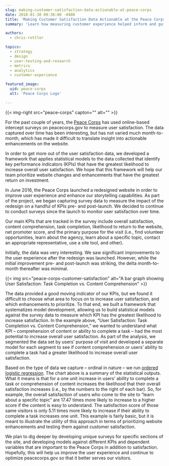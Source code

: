 ```yaml
---
slug: making-customer-satisfaction-data-actionable-at-peace-corps
date: 2018-01-30 09:30:00 -0400
title: 'Making Customer Satisfaction Data Actionable at the Peace Corps'
summary: 'Learn how measuring customer experience helped inform and guide website development at Peace Corps.'

authors:
  - chris-rottler

topics:
  - strategy
  - design
  - user-testing-and-research
  - metrics
  - analytics
  - customer-experience

featured_image:
  uid: peace-corps
  alt: 'Peace Corps Logo'

---
```


{{< img-right src="peace-corps" capton="" alt="" >}}

For the past couple of years, the [Peace Corps](https://www.peacecorps.gov/) has used online-based intercept surveys on peacecorps.gov to measure user satisfaction. The data captured over time has been interesting, but has not varied much month-to-month, which has made it difficult to translate insight into actionable enhancements on the website.

In order to get more out of the user satisfaction data, we developed a framework that applies statistical models to the data collected that identify key performance indicators (KPIs) that have the greatest likelihood to increase overall user satisfaction. We hope that this framework will help our team prioritize website changes and enhancements that have the greatest return on investment.

In June 2016, the Peace Corps launched a redesigned website in order to improve user experience and enhance our storytelling capabilities. As part of the project, we began capturing survey data to measure the impact of the redesign on a handful of KPIs pre- and post-launch. We decided to continue to conduct surveys since the launch to monitor user satisfaction over time.

Our main KPIs that are tracked in the survey include overall satisfaction, content comprehension, task completion, likelihood to return to the website, net promoter score, and the primary purpose for the visit (i.e., find volunteer opportunities, learn about the agency, learn about a specific topic, contact an appropriate representative, use a site tool, and other).

Initially, the data was very interesting. We saw significant improvements to the user experience after the redesign was launched. However, while the initial improvement pre- and post-launch was striking, the delta month-to-month thereafter was minimal.

{{< img src="peace-corps-customer-satisfaction" alt="A bar graph showing User Satisfaction: Task Completion vs. Content Comprehension" >}}

The data provided a good moving indicator of our KPIs, but we found it difficult to choose what area to focus on to increase user satisfaction, and which enhancements to prioritize. To that end, we built a framework that systematizes model development, allowing us to build statistical models against the survey data to measure which KPI has the greatest likelihood to increase satisfaction. In the example above, “User Satisfaction: Task Completion vs. Content Comprehension,” we wanted to understand what KPI – comprehension of content or ability to complete a task – had the most potential to increase overall user satisfaction. As part of the analysis, we segmented the data set by users’ purpose of visit and developed a separate model for each segment to see if content comprehension or users’ ability to complete a task had a greater likelihood to increase overall user satisfaction.

Based on the type of data we capture – ordinal in nature – we run [ordered logistic regression](https://en.wikipedia.org/wiki/Ordered_logit). The chart above is a summary of the statistical outputs. What it means is that for a one unit increase in users’ ability to complete a task or comprehension of content increases the likelihood that their overall satisfaction increases (i.e., by the numbers to the right of each bar). So, for example, the overall satisfaction of users who come to the site to “learn about a specific topic” are 17.47 times more likely to increase to a higher score if the content is easy to understand. The satisfaction score of those same visitors is only 5.11 times more likely to increase if their ability to complete a task increases one unit. This example is fairly basic, but it is meant to illustrate the utility of this approach in terms of prioritizing website enhancements and testing them against customer satisfaction.

We plan to dig deeper by developing unique surveys for specific sections of the site, and developing models against different KPIs and dependent variables that are important to the Peace Corps in addition to satisfaction. Hopefully, this will help us improve the user experience and continue to optimize peacecorps.gov so that it better serves our visitors.
